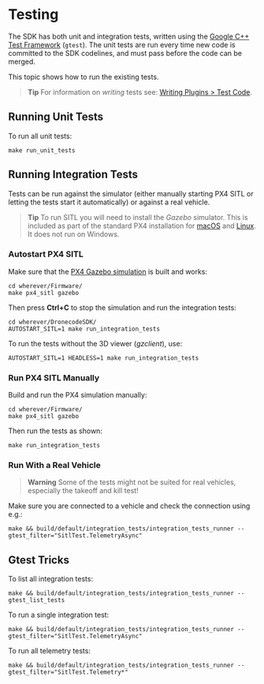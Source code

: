 # Testing

The SDK has both unit and integration tests, written using the [Google C++ Test Framework](https://github.com/google/googletest/blob/master/googletest/docs/Primer.md) (`gtest`).
The unit tests are run every time new code is committed to the SDK codelines, and must pass before the code can be merged.

This topic shows how to run the existing tests.

> **Tip** For information on *writing* tests see: [Writing Plugins > Test Code](../contributing/plugins.md#testing).


## Running Unit Tests

To run all unit tests:

```
make run_unit_tests
```


## Running Integration Tests

Tests can be run against the simulator (either manually starting PX4 SITL or letting the tests start it automatically) or against a real vehicle.

> **Tip** To run SITL you will need to install the *Gazebo* simulator.
This is included as part of the standard PX4 installation for [macOS](https://dev.px4.io/en/setup/dev_env_mac.html)
and [Linux](https://dev.px4.io/en/setup/dev_env_linux.html#development-toolchain). It does not run on Windows.

### Autostart PX4 SITL

Make sure that the [PX4 Gazebo simulation](https://dev.px4.io/en/simulation/gazebo.html) is built and works:

```
cd wherever/Firmware/
make px4_sitl gazebo
```

Then press **Ctrl+C** to stop the simulation and run the integration tests:

```
cd wherever/DronecodeSDK/
AUTOSTART_SITL=1 make run_integration_tests
```

To run the tests without the 3D viewer (*gzclient*), use:

```
AUTOSTART_SITL=1 HEADLESS=1 make run_integration_tests
```

### Run PX4 SITL Manually

Build and run the PX4 simulation manually:

```
cd wherever/Firmware/
make px4_sitl gazebo
```

Then run the tests as shown:
```
make run_integration_tests
```

### Run With a Real Vehicle

> **Warning** Some of the tests might not be suited for real vehicles, especially the takeoff and kill test!

Make sure you are connected to a vehicle and check the connection using e.g.:

```
make && build/default/integration_tests/integration_tests_runner --gtest_filter="SitlTest.TelemetryAsync"
```


## Gtest Tricks

To list all integration tests:
```
make && build/default/integration_tests/integration_tests_runner --gtest_list_tests
```

To run a single integration test:
```
make && build/default/integration_tests/integration_tests_runner --gtest_filter="SitlTest.TelemetryAsync"
```

To run all telemetry tests:
```
make && build/default/integration_tests/integration_tests_runner --gtest_filter="SitlTest.Telemetry*"
```
